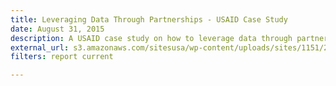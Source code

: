 ```yaml
---
title: Leveraging Data Through Partnerships - USAID Case Study
date: August 31, 2015
description: A USAID case study on how to leverage data through partnerships.
external_url: s3.amazonaws.com/sitesusa/wp-content/uploads/sites/1151/2016/10/Leveraging-Data-Through-Partnerships-USAID-Case-Study.pdf
filters: report current

---
```

